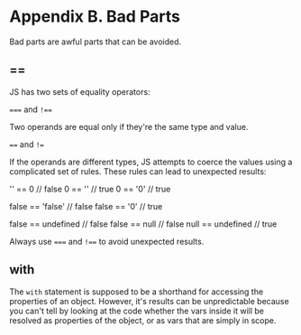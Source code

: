 Appendix B. Bad Parts
======================

Bad parts are awful parts that can be avoided.

==
---------------

JS has two sets of equality operators:

`===` and `!==`

Two operands are equal only if they're the same type and value.

`==` and `!=`

If the operands are different types, JS attempts to coerce the values using a complicated set of rules. These rules can lead to unexpected results:

'' == 0 // false
0 == '' // true
0 == '0' // true

false == 'false' // false
false == '0'     // true

false == undefined // false
false == null // false
null == undefined // true

Always use `===` and `!==` to avoid unexpected results.


with
----------------

The `with` statement is supposed to be a shorthand for accessing the properties of an object. However, it's results can be unpredictable because you can't tell by looking at the code whether the vars inside it will be resolved as properties of the object, or as vars that are simply in scope.

